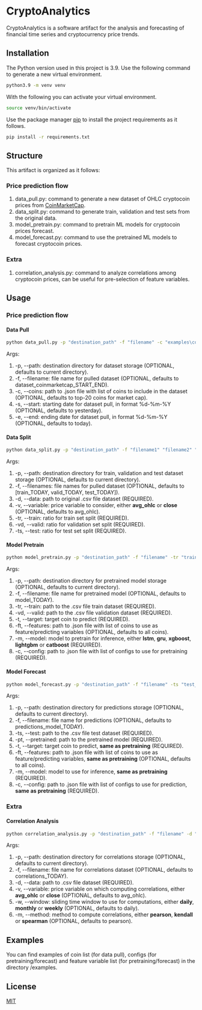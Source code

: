 # CryptoAnalytics

CryptoAnalytics is a software artifact for the analysis and forecasting of financial time series and cryptocurrency price trends.

## Installation

The Python version used in this project is 3.9. Use the following command to generate a new virtual environment.

```bash
python3.9 -m venv venv
```

With the following you can activate your virtual environment.

```bash
source venv/bin/activate
```

Use the package manager [pip](https://pip.pypa.io/en/stable/) to install the project requirements as it follows.

```bash
pip install -r requirements.txt
```

## Structure
This artifact is organized as it follows:

### Price prediction flow

1. data_pull.py: command to generate a new dataset of OHLC cryptocoin prices from [CoinMarketCap](https://coinmarketcap.com/CoinMarketCap).
2. data_split.py: command to generate train, validation and test sets from the original data.
3. model_pretrain.py: command to pretrain ML models for cryptocoin prices forecast.
4. model_forecast.py: command to use the pretrained ML models to forecast cryptocoin prices.

### Extra

1. correlation_analysis.py: command to analyze correlations among cryptocoin prices, can be useful for pre-selection of feature variables.

## Usage

### Price prediction flow

#### Data Pull

```bash
python data_pull.py -p "destination_path" -f "filename" -c "examples\coins.json" -s "01-01-2020" -e "01-01-2022"
```
Args:
1. -p, --path: destination directory for dataset storage (OPTIONAL, defaults to current directory).
2. -f, --filename: file name for pulled dataset (OPTIONAL, defaults to dataset_coinmarketcap_START_END).
3. -c, --coins: path to .json file with list of coins to include in the dataset (OPTIONAL, defaults to top-20 coins for market cap).
4. -s, --start: starting date for dataset pull, in format %d-%m-%Y (OPTIONAL, defaults to yesterday).
5. -e, --end: ending date for dataset pull, in format %d-%m-%Y (OPTIONAL, defaults to today).

#### Data Split

```bash
python data_split.py -p "destination_path" -f "filename1" "filename2" "filename3" -d "data_path" -v "avg_ohlc" -tr 0.8 -vd 0.1 -ts 0.1
```
Args:
1. -p, --path: destination directory for train, validation and test dataset storage (OPTIONAL, defaults to current directory).
2. -f, --filenames: file names for pulled dataset (OPTIONAL, defaults to [train_TODAY, valid_TODAY, test_TODAY]).
3. -d, --data: path to original .csv file dataset (REQUIRED).
4. -v, --variable: price variable to consider, either **avg_ohlc** or **close** (OPTIONAL, defaults to avg_ohlc).
5. -tr, --train: ratio for train set split (REQUIRED).
6. -vd, --valid: ratio for validation set split (REQUIRED).
7. -ts, --test: ratio for test set split (REQUIRED).

#### Model Pretrain

```bash
python model_pretrain.py -p "destination_path" -f "filename" -tr "train_path" -vd "valid_path" -t "btc" -ft "examples\features.json" -m "lstm" -c "examples\config_nn.json"
```
Args:
1. -p, --path: destination directory for pretrained model storage (OPTIONAL, defaults to current directory).
2. -f, --filename: file name for pretrained model (OPTIONAL, defaults to model_TODAY).
3. -tr, --train: path to the .csv file train dataset (REQUIRED).
4. -vd, --valid: path to the .csv file validation dataset (REQUIRED).
5. -t, --target: target coin to predict (REQUIRED).
6. -ft, --features: path to .json file with list of coins to use as feature/predicting variables (OPTIONAL, defaults to all coins).
7. -m, --model: model to pretrain for inference, either **lstm**, **gru**, **xgboost**, **lightgbm** or **catboost** (REQUIRED).
8. -c, --config: path to .json file with list of configs to use for pretraining (REQUIRED).

#### Model Forecast

```bash
python model_forecast.py -p "destination_path" -f "filename" -ts "test_path" -pt "pretrained_path" -t "btc" -ft "examples\features.json" -m "lstm" -c "examples\config_nn.json"
```
Args:
1. -p, --path: destination directory for predictions storage (OPTIONAL, defaults to current directory).
2. -f, --filename: file name for predictions (OPTIONAL, defaults to predictions_model_TODAY).
3. -ts, --test: path to the .csv file test dataset (REQUIRED).
4. -pt, --pretrained: path to the pretrained model (REQUIRED).
5. -t, --target: target coin to predict, **same as pretraining** (REQUIRED).
6. -ft, --features: path to .json file with list of coins to use as feature/predicting variables, **same as pretraining** (OPTIONAL, defaults to all coins).
7. -m, --model: model to use for inference, **same as pretraining** (REQUIRED).
8. -c, --config: path to .json file with list of configs to use for prediction, **same as pretraining** (REQUIRED).

### Extra

#### Correlation Analysis

```bash
python correlation_analysis.py -p "destination_path" -f "filename" -d "data_path" -v "avg_ohlc" -w "daily" -m "pearson"
```
Args:
1. -p, --path: destination directory for correlations storage (OPTIONAL, defaults to current directory).
2. -f, --filename: file name for correlations dataset (OPTIONAL, defaults to correlations_TODAY).
3. -d, --data: path to .csv file dataset (REQUIRED).
4. -v, --variable: price variable on which computing correlations, either **avg_ohlc** or **close** (OPTIONAL, defaults to avg_ohlc).
5. -w, --window: sliding time window to use for computations, either **daily**, **monthly** or **weekly** (OPTIONAL, defaults to daily).
6. -m, --method: method to compute correlations, either **pearson**, **kendall** or **spearman** (OPTIONAL, defaults to pearson).

## Examples
You can find examples of coin list (for data pull), configs (for pretraining/forecast) and feature variable list (for pretraining/forecast) in the directory /examples.

## License
[MIT](https://choosealicense.com/licenses/mit/)
